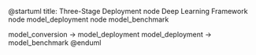 @startuml
title: Three-Stage Deployment
node Deep Learning Framework
node model_deployment
node model_benchmark


model_conversion -> model_deployment
model_deployment -> model_benchmark
@enduml